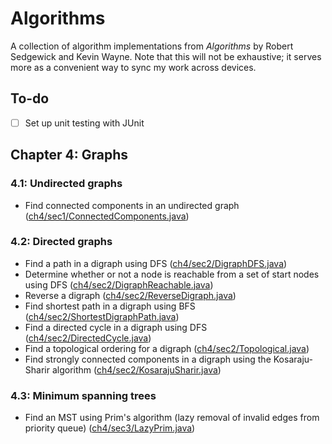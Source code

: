 # Algorithms

A collection of algorithm implementations from *Algorithms* by Robert Sedgewick and Kevin Wayne. Note that this will not be exhaustive; it serves more as a convenient way to sync my work across devices.

## To-do

* [ ] Set up unit testing with JUnit

## Chapter 4: Graphs

### 4.1: Undirected graphs

* Find connected components in an undirected graph ([ch4/sec1/ConnectedComponents.java](ch4/sec1/ConnectedComponents.java))

### 4.2: Directed graphs

* Find a path in a digraph using DFS ([ch4/sec2/DigraphDFS.java](ch4/sec2/DigraphDFS.java))
* Determine whether or not a node is reachable from a set of start nodes using DFS ([ch4/sec2/DigraphReachable.java](ch4/sec2/DigraphReachable.java))
* Reverse a digraph ([ch4/sec2/ReverseDigraph.java](ch4/sec2/ReverseDigraph.java))
* Find shortest path in a digraph using BFS ([ch4/sec2/ShortestDigraphPath.java](ch4/sec2/ShortestDigraphPath.java))
* Find a directed cycle in a digraph using DFS ([ch4/sec2/DirectedCycle.java](ch4/sec2/DirectedCycle.java))
* Find a topological ordering for a digraph ([ch4/sec2/Topological.java](ch4/sec2/Topological.java))
* Find strongly connected components in a digraph using the Kosaraju-Sharir algorithm ([ch4/sec2/KosarajuSharir.java](ch4/sec2/KosarajuSharir.java))

### 4.3: Minimum spanning trees

* Find an MST using Prim's algorithm (lazy removal of invalid edges from priority queue) ([ch4/sec3/LazyPrim.java](ch4/sec3/LazyPrim.java))
